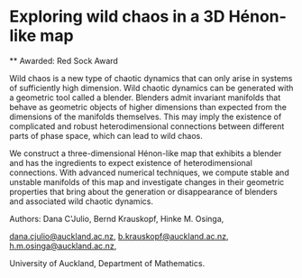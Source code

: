 # Exploring wild chaos in a 3D Hénon-like map
** Awarded: Red Sock Award

Wild chaos is a new type of chaotic dynamics that can only arise in systems of sufficiently high dimension. Wild chaotic dynamics can be generated with a geometric tool called a blender. Blenders admit invariant manifolds that behave as geometric objects of higher dimensions than expected from the dimensions of the manifolds themselves. This may imply the existence of complicated and robust heterodimensional connections between different parts of phase space, which can lead to wild chaos.

We construct a three-dimensional Hénon-like map that exhibits a blender and has the ingredients to expect existence of heterodimensional connections. With advanced numerical techniques, we compute stable and unstable manifolds of this map and investigate changes in their geometric properties that bring about the generation or disappearance of blenders and associated wild chaotic dynamics.

Authors:
Dana C'Julio, Bernd Krauskopf,  Hinke M. Osinga,

dana.cjulio@auckland.ac.nz,  b.krauskopf@auckland.ac.nz, h.m.osinga@auckland.ac.nz,

University of Auckland, Department of Mathematics.
